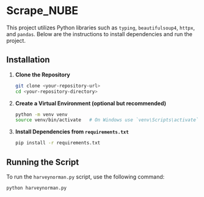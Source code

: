 # Scrape_NUBE

This project utilizes Python libraries such as `typing`, `beautifulsoup4`, `httpx`, and `pandas`. Below are the instructions to install dependencies and run the project.

## Installation

1. **Clone the Repository**
    ```bash
    git clone <your-repository-url>
    cd <your-repository-directory>
    ```

2. **Create a Virtual Environment (optional but recommended)**
    ```bash
    python -m venv venv
    source venv/bin/activate   # On Windows use `venv\Scripts\activate`
    ```

3. **Install Dependencies from `requirements.txt`**
    ```bash
    pip install -r requirements.txt
    ```

## Running the Script

To run the `harveynorman.py` script, use the following command:

```bash
python harveynorman.py
